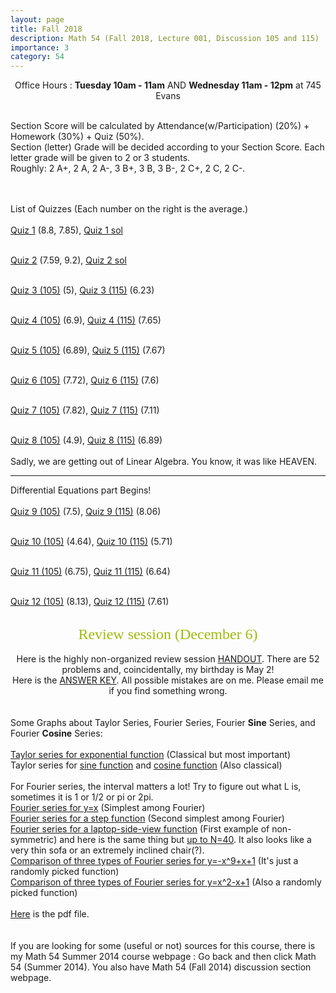 ```yaml
---
layout: page
title: Fall 2018
description: Math 54 (Fall 2018, Lecture 001, Discussion 105 and 115)
importance: 3
category: 54
---
```

<html>

<body>

<center> Office Hours : <b>Tuesday 10am - 11am</b> AND <b>Wednesday 11am - 12pm</b> at 745 Evans </center><br>

Section Score will be calculated by Attendance(w/Participation) (20%) + Homework (30%) + Quiz (50%).<br>
Section (letter) Grade will be decided according to your Section Score. Each letter grade will be given to 2 or 3 students.<br>Roughly: 2 A+, 2 A, 2 A-, 3 B+, 3 B, 3 B-, 2 C+, 2 C, 2 C-.

<br><br>List of Quizzes (Each number on the right is the average.)<br><br>
<a href="{{ site.url }}/assets/teaching/54f18/Quiz1.pdf">Quiz 1</a> (8.8, 7.85), <a href="{{ site.url }}/assets/teaching/54f18/Quiz1%20sol.pdf">Quiz 1 sol</a><br><br>

<a href="{{ site.url }}/assets/teaching/54f18/Quiz2.pdf">Quiz 2</a> (7.59, 9.2), <a href="{{ site.url }}/assets/teaching/54f18/Quiz2%20sol.pdf">Quiz 2 sol</a><br><br>

<a href="{{ site.url }}/assets/teaching/54f18/Quiz3(M).pdf">Quiz 3 (105)</a> (5), <a href="{{ site.url }}/assets/teaching/54f18/Quiz3(A).pdf">Quiz 3 (115)</a> (6.23)<br><br>

<a href="{{ site.url }}/assets/teaching/54f18/Quiz4(M).pdf">Quiz 4 (105)</a> (6.9), <a href="{{ site.url }}/assets/teaching/54f18/Quiz4(A).pdf">Quiz 4 (115)</a> (7.65)<br><br>

<a href="{{ site.url }}/assets/teaching/54f18/Quiz5(M).pdf">Quiz 5 (105)</a> (6.89), <a href="{{ site.url }}/assets/teaching/54f18/Quiz5(A).pdf">Quiz 5 (115)</a> (7.67)<br><br>

<a href="{{ site.url }}/assets/teaching/54f18/Quiz6(M).pdf">Quiz 6 (105)</a> (7.72), <a href="{{ site.url }}/assets/teaching/54f18/Quiz6(A).pdf">Quiz 6 (115)</a> (7.6)<br><br>

<a href="{{ site.url }}/assets/teaching/54f18/Quiz7(M).pdf">Quiz 7 (105)</a> (7.82), <a href="{{ site.url }}/assets/teaching/54f18/Quiz7(A).pdf">Quiz 7 (115)</a> (7.11)<br><br>

<a href="{{ site.url }}/assets/teaching/54f18/Quiz8(M).pdf">Quiz 8 (105)</a> (4.9), <a href="{{ site.url }}/assets/teaching/54f18/Quiz8(A).pdf">Quiz 8 (115)</a> (6.89)<br><br>
Sadly, we are getting out of Linear Algebra. You know, it was like HEAVEN.
<hr> Differential Equations part Begins!<br><br>
<a href="{{ site.url }}/assets/teaching/54f18/Quiz9(M).pdf">Quiz 9 (105)</a> (7.5), <a href="{{ site.url }}/assets/teaching/54f18/Quiz9(A).pdf">Quiz 9 (115)</a> (8.06)<br><br>

<a href="{{ site.url }}/assets/teaching/54f18/Quiz10(M).pdf">Quiz 10 (105)</a> (4.64), <a href="{{ site.url }}/assets/teaching/54f18/Quiz10(A).pdf">Quiz 10 (115)</a> (5.71)<br><br>

<a href="{{ site.url }}/assets/teaching/54f18/Quiz11(M).pdf">Quiz 11 (105)</a> (6.75), <a href="{{ site.url }}/assets/teaching/54f18/Quiz11(A).pdf">Quiz 11 (115)</a> (6.64)<br><br>

<a href="{{ site.url }}/assets/teaching/54f18/Quiz12(M).pdf">Quiz 12 (105)</a> (8.13), <a href="{{ site.url }}/assets/teaching/54f18/Quiz12(A).pdf">Quiz 12 (115)</a> (7.61)<br><br>
  
<center><font size="5" face="Verdana" color="var(--global-text-color)">Review session (December 6)</font></center><br>

  <center>Here is the highly non-organized review session <a href="{{ site.url }}/assets/teaching/54f18/Review%20session.pdf">HANDOUT</a>. There are 52 problems and, coincidentally, my birthday is May 2!</center>
<center>Here is the <a href="{{ site.url }}/assets/teaching/54f18/Review%20session%20Answer%20key.pdf">ANSWER KEY</a>. All possible mistakes are on me. Please email me if you find something wrong.</center>
<br><br>
Some Graphs about Taylor Series, Fourier Series, Fourier <b>Sine</b> Series, and Fourier <b>Cosine</b> Series:<br><br>
<a href="{{ site.url }}/assets/teaching/54f18/TExp.png">Taylor series for exponential function</a> (Classical but most important)<br>
Taylor series for <a href="{{ site.url }}/assets/teaching/54f18/TSin.png">sine function</a> and <a href="{{ site.url }}/assets/teaching/54f18/TCos.png">cosine function</a> (Also classical)<br><br>For Fourier series, the interval matters a lot! Try to figure out what L is, sometimes it is 1 or 1/2 or pi or 2pi.<br>
<a href="{{ site.url }}/assets/teaching/54f18/Fx.png">Fourier series for y=x</a> (Simplest among Fourier)<br>
<a href="{{ site.url }}/assets/teaching/54f18/FStep.png">Fourier series for a step function</a> (Second simplest among Fourier)<br>
<a href="{{ site.url }}/assets/teaching/54f18/F10-3-3.png">Fourier series for a laptop-side-view function</a> (First example of non-symmetric) and here is the same thing but <a href="{{ site.url }}/assets/teaching/54f18/F10-3-3-40.png">up to N=40</a>. It also looks like a very thin sofa or an extremely inclined chair(?).<br>
<a href="{{ site.url }}/assets/teaching/54f18/FTSC1.png">Comparison of three types of Fourier series for y=-x^9+x+1</a> (It's just a randomly picked function)<br>
<a href="{{ site.url }}/assets/teaching/54f18/FTSC2.png">Comparison of three types of Fourier series for y=x^2-x+1</a> (Also a randomly picked function)<br><br>
<a href="{{ site.url }}/assets/teaching/54f18/Graphs.pdf">Here</a> is the pdf file.
<br><br><br>If you are looking for some (useful or not) sources for this course, there is my Math 54 Summer 2014 course webpage : Go back and then click Math 54 (Summer 2014). You also have Math 54 (Fall 2014) discussion section webpage.
</body>

</html>
